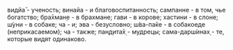 видйа̄ - ученость; винайа - и благовоспитанность; сампанне - в том, чье богатство; бра̄хман̣е - в брахмане; гави - в корове; хастини - в слоне; ш́уни - в собаке; ча - и; эва - безусловно; ш́ва-па̄ке - в собакоеде (неприкасаемом); ча - также; пан̣д̣ита̄х̣ - мудрецы; сама-дарш́инах̣ - те, которые видят одинаково.